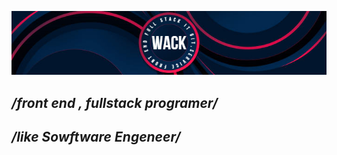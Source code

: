 ![header](https://github.com/wack1/wack1/blob/main/header.jpg)

## _/front end , fullstack programer/_
## _/like Sowftware Engeneer/_
